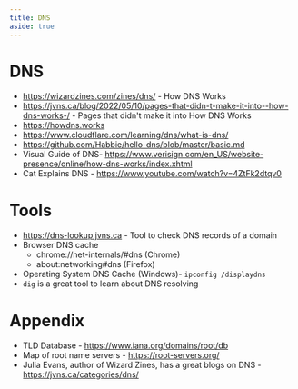 ```yaml
---
title: DNS
aside: true
---
```


# DNS

- https://wizardzines.com/zines/dns/ - How DNS Works
- https://jvns.ca/blog/2022/05/10/pages-that-didn-t-make-it-into--how-dns-works-/ - Pages that didn't make it into How DNS Works
- https://howdns.works
- https://www.cloudflare.com/learning/dns/what-is-dns/
- https://github.com/Habbie/hello-dns/blob/master/basic.md
- Visual Guide of DNS- https://www.verisign.com/en_US/website-presence/online/how-dns-works/index.xhtml
- Cat Explains DNS - https://www.youtube.com/watch?v=4ZtFk2dtqv0

# Tools

- https://dns-lookup.jvns.ca - Tool to check DNS records of a domain
- Browser DNS cache
  - chrome://net-internals/#dns (Chrome)
  - about:networking#dns (Firefox)
- Operating System DNS Cache (Windows)- `ipconfig /displaydns`
- `dig` is a great tool to learn about DNS resolving

# Appendix

- TLD Database - https://www.iana.org/domains/root/db
- Map of root name servers - https://root-servers.org/
- Julia Evans, author of Wizard Zines, has a great blogs on DNS - https://jvns.ca/categories/dns/
